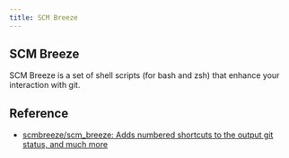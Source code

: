 ```yaml
---
title: SCM Breeze
---
```


## SCM Breeze
SCM Breeze is a set of shell scripts (for bash and zsh) that enhance your interaction with git.

## Reference
* [scmbreeze/scm_breeze: Adds numbered shortcuts to the output git status, and much more](https://github.com/scmbreeze/scm_breeze/)
